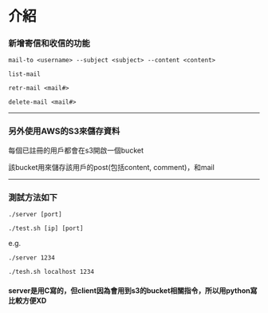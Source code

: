 # 介紹

### 新增寄信和收信的功能

`mail-to <username> --subject <subject> --content <content>`

`list-mail`

`retr-mail <mail#>`

`delete-mail <mail#>`

----------------------------------------

### 另外使用AWS的S3來儲存資料

每個已註冊的用戶都會在s3開啟一個bucket

該bucket用來儲存該用戶的post(包括content, comment)，和mail

--------------------------------------------

### 測試方法如下

`./server [port]`

`./test.sh [ip] [port]`

e.g.

`./server 1234`

`./tesh.sh localhost 1234`

#### server是用C寫的，但client因為會用到s3的bucket相關指令，所以用python寫比較方便XD
